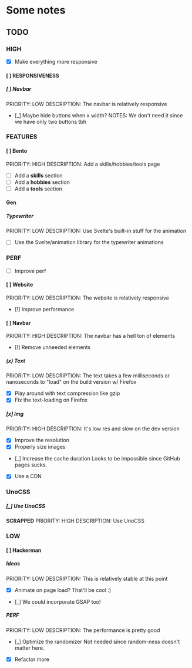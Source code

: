 # Some notes

## TODO

### HIGH

- [x] Make everything more responsive

#### [ ] RESPONSIVENESS

##### [ ] Navbar

PRIORITY: LOW
DESCRIPTION: The navbar is relatively responsive

- [_] Maybe hide buttons when x width?
  NOTES: We don't need it since we have only two buttons tbh

### FEATURES

#### [ ] Bento

PRIORITY: HIGH
DESCRIPTION: Add a skills/hobbies/tools page

- [ ] Add a **skills** section
- [ ] Add a **hobbies** section
- [ ] Add a **tools** section

#### Gen

##### Typewriter

PRIORITY: LOW
DESCRIPTION: Use Svelte's built-in stuff for the animation

- [ ] Use the Svelte/animation library for the typewriter animations

### PERF

- [ ] Improve perf

#### [ ] Website

PRIORITY: LOW
DESCRIPTION: The website is relatively responsive

- [!] Improve performance

#### [ ] Navbar

PRIORITY: HIGH
DESCRIPTION: The navbar has a hell ton of elements

- [!] Remove unneeded elements

##### (x) Text

PRIORITY: LOW
DESCRIPTION: The text takes a few milliseconds or nanoseconds to "load" on the build version w/ Firefox

- [x] Play around with text compression like gzip
- [x] Fix the text-loading on Firefox

##### [x] img

PRIORITY: HIGH
DESCRIPTION: It's low res and slow on the dev version

- [x] Improve the resolution
- [x] Properly size images
- [_] Increase the cache duration
  Looks to be impossible since GitHub pages sucks.
- [x] Use a CDN

### UnoCSS

##### [_] Use UnoCSS

**SCRAPPED**
PRIORITY: HIGH
DESCRIPTION: Use UnoCSS

### LOW

#### [ ] Hackerman

##### Ideas

PRIORITY: LOW
DESCRIPTION: This is relatively stable at this point

- [x] Animate on page load? That'll be cool :)
- [_] We could incorporate GSAP too!

##### PERF

PRIORITY: LOW
DESCRIPTION: The performance is pretty good

- [_] Optimize the randomizer
  Not needed since random-ness doesn't matter here.
- [x] Refactor more

